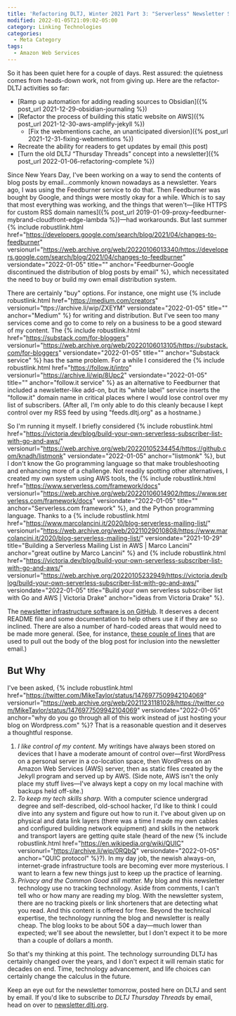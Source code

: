 ```yaml
---
title: 'Refactoring DLTJ, Winter 2021 Part 3: "Serverless" Newsletter System'
modified: 2022-01-05T21:09:02-05:00
category: Linking Technologies
categories:
  - Meta Category
tags:
  - Amazon Web Services
---
```

So it has been quiet here for a couple of days.
Rest assured: the quietness comes from heads-down work, not from giving up.
Here are the refactor-DLTJ activities so far:

* [Ramp up automation for adding reading sources to Obsidian]({% post_url 2021-12-29-obsidian-journaling %})
* [Refactor the process of building this static website on AWS]({% post_url  2021-12-30-aws-amplify-jekyll %})
	* [Fix the webmentions cache, an unanticipated diversion]({% post_url 2021-12-31-fixing-webmentions %})
* Recreate the ability for readers to get updates by email (this post)
* [Turn the old DLTJ “Thursday Threads” concept into a newsletter]({% post_url 2022-01-06-refactoring-complete %})

Since New Years Day, I've been working on a way to send the contents of blog posts by email...commonly known nowadays as a newsletter. 
Years ago, I was using the Feedburner service to do that. 
Then Feedburner was bought by Google, and things were mostly okay for a while. 
Which is to say that most everything was working, and the things that weren't—[like HTTPS for custom RSS domain names]({% post_url 2019-01-09-proxy-feedburner-mybrand-cloudfront-edge-lambda %})—had workarounds. 
But last summer {% include robustlink.html href="https://developers.google.com/search/blog/2021/04/changes-to-feedburner" versionurl="https://web.archive.org/web/20220106013340/https://developers.google.com/search/blog/2021/04/changes-to-feedburner" versiondate="2022-01-05" title="" anchor="Feedburner-Google discontinued the distribution of blog posts by email" %}, which necessitated the need to buy or build my own email distribution system.

There are certainly "buy" options.
For instance, one might use {% include robustlink.html href="https://medium.com/creators" versionurl="ttps://archive.li/wip/ZXEYM" versiondate="2022-01-05" title="" anchor="Medium" %} for writing and distribution. 
But I've seen too many services come and go to come to rely on a business to be a good steward of my content. 
The {% include robustlink.html href="https://substack.com/for-bloggers" versionurl="https://web.archive.org/web/20220106013105/https://substack.com/for-bloggers" versiondate="2022-01-05" title="" anchor="Substack service" %}  has the same problem.
For a while I considered the {% include robustlink.html href="https://follow.it/intro" versionurl="https://archive.li/wip/8Upc2" versiondate="2022-01-05" title="" anchor="follow.it service" %}  as an alternative to Feedburner that included a newsletter-like add-on, but its "white label" service inserts the "follow.it" domain name in critical places where I would lose control over my list of subscribers.
(After all, I'm only able to do this cleanly because I kept control over my RSS feed by using "feeds.dltj.org" as a hostname.)

So I'm running it myself. 
I briefly considered {% include robustlink.html href="https://victoria.dev/blog/build-your-own-serverless-subscriber-list-with-go-and-aws/" versionurl="https://web.archive.org/web/20220105234454/https://github.com/knadh/listmonk" versiondate="2022-01-05"  anchor="listmonk" %}, but I don't know the Go programming language so that make troubleshooting and enhancing more of a challenge. 
Not readily spotting other alternatives, I created my own system using AWS tools, the {% include robustlink.html href="https://www.serverless.com/framework/docs" versionurl="https://web.archive.org/web/20220106014902/https://www.serverless.com/framework/docs" versiondate="2022-01-05" title="" anchor="Serverless.com framework" %}, and the Python programming language.
Thanks to a {% include robustlink.html href="https://www.marcolancini.it/2020/blog-serverless-mailing-list/" versionurl="https://web.archive.org/web/20211029010808/https://www.marcolancini.it/2020/blog-serverless-mailing-list/" versiondate="2021-10-29" title="Building a Serverless Mailing List in AWS | Marco Lancini" anchor="great outline by Marco Lancini" %} and {% include robustlink.html href="https://victoria.dev/blog/build-your-own-serverless-subscriber-list-with-go-and-aws/" versionurl="https://web.archive.org/20220105232949/https://victoria.dev/blog/build-your-own-serverless-subscriber-list-with-go-and-aws/" versiondate="2022-01-05" title="Build your own serverless subscriber list with Go and AWS | Victoria Drake" anchor="ideas from Victoria Drake" %}.

The [newsletter infrastructure software is on GitHub](https://github.com/dltj/serverless-mailing-list). 
It deserves a decent README file and some documentation to help others use it if they are so inclined. 
There are also a number of hard-coded areas that would need to be made more general. 
(See, for instance, [these couple of lines](https://github.com/dltj/serverless-mailing-list/blob/main/create_issue.py#L92-L94) that are used to pull out the body of the blog post for inclusion into the newsletter email.)

## But Why

I've been asked, {% include robustlink.html href="https://twitter.com/MikeTaylor/status/1476977509942104069" versionurl="https://web.archive.org/web/20211231181028/https://twitter.com/MikeTaylor/status/1476977509942104069" versiondate="2022-01-05" anchor="why do you go through all of this work instead of just hosting your blog on Wordpress.com" %}?
That is a reasonable question and it deserves a thoughtful response.

1. *I like control of my content.* My writings have always been stored on devices that I have a moderate amount of control over—first WordPress on a personal server in a co-location space, then WordPress on an Amazon Web Services (AWS) server, then as static files created by the Jekyll program and served up by AWS. (Side note, AWS isn't the only place my stuff lives—I've always kept a copy on my local machine with backups held off-site.)
1. *To keep my tech skills sharp.*  With a computer science undergrad degree and self-described, old-school hacker, I'd like to think I could dive into any system and figure out how to run it.  I've about given up on physical and data link layers (there was a time I made my own cables and configured building network equipment) and skills in the network and transport layers are getting quite stale (heard of the new {% include robustlink.html href="https://en.wikipedia.org/wiki/QUIC" versionurl="https://archive.li/wip/0RQbQ" versiondate="2022-01-05" anchor="QUIC protocol" %}?).  In my day job, the newish always-on, internet-grade infrastructure tools are becoming ever more mysterious.  I want to learn a few new things just to keep up the practice of learning.
1. *Privacy and the Common Good still matter.*  My blog and this newsletter technology use no tracking technology.  Aside from comments, I can't tell who or how many are reading my blog.  With the newsletter system, there are no tracking pixels or link shorteners that are detecting what you read.  And this content is offered for free.  Beyond the technical expertise, the technology running the blog and newsletter is really cheap.  The blog looks to be about 50¢ a day—much lower than expected; we'll see about the newsletter, but I don't expect it to be more than a couple of dollars a month.

So that's my thinking at this point. 
The technology surrounding DLTJ has certainly changed over the years, and I don't expect it will remain static for decades on end. 
Time, technology advancement, and life choices can certainly change the calculus in the future.

Keep an eye out for the newsletter tomorrow, posted here on DLTJ and sent by email. 
If you'd like to subscribe to _DLTJ Thursday Threads_ by email, head on over to [newsletter.dltj.org](https://newsletter.dltj.org/).